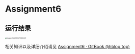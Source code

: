 # Assignment6
## 运行结果

<img src="https://gitee.com/ljh112233/whatisthis/raw/master/static/image-20220306213926220.png" alt="image-20220306213926220" style="zoom:33%;" />



相关知识以及详细介绍请见 [Assignment6 · GitBook (ljhblog.top)](https://www.ljhblog.top/CG/GAMES101/assignment6.html)

